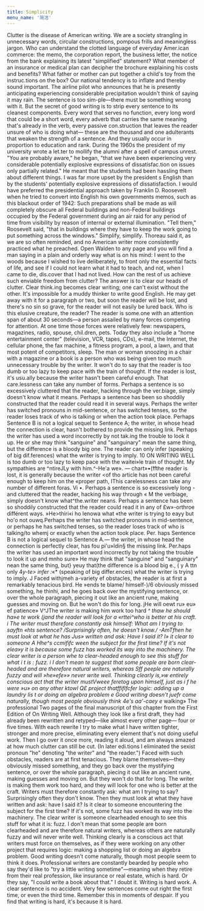```yaml
---
title: Simplicity
menu_name: '简洁'
---
```


Clutter is the disease of American writing. We are a society strangling in unnecessary words, circular constructions, pompous frills and meaningless jargon.
Who can understand the clotted language of everyday Amer.ican commerce: the memo, the corporation report, the business letter, the notice from the bank explaining its latest "simplified" statement? What member of an insurance or medical plan can decipher the brochure explaining his costs and benefits? What father or mother can put together a child's toy from the instruc.tions on the box? Our national tendency is to inflate and thereby sound important. The airline pilot who announces that he is presently anticipating experiencing considerable precipitation wouldn't think of saying it may rain. The sentence is too sim-ple—there must be something wrong with it.
But the secret of good writing is to strip every sentence to its cleanest components. Every word that serves no function, every long word that could be a short word, every adverb that carries the same meaning that's already in the verb, every passive con.struction that leaves the reader unsure of who is doing what— these are the thousand and one adulterants that weaken the strength of a sentence. And they usually occur in proportion to education and rank.
During the 1960s the president of my university wrote a let.ter to mollify the alumni after a spell of campus unrest. "You are probably aware," he began, "that we have been experiencing very considerable potentially explosive expressions of dissatisfac.tion on issues only partially related." He meant that the students had been hassling them about different things. I was far more upset by the president s English than by the students' potentially explosive expressions of dissatisfaction. I would have preferred the presidential approach taken by Franklin D. Roosevelt when he tried to convert into English his own governments memos, such as this blackout order of 1942:
Such preparations shall be made as will completely obscure all Federal buildings and non-Federal buildings occupied by the Federal government during an air raid for any period of time from visibility by reason of internal or external illumination.
"Tell them," Roosevelt said, "that in buildings where they have to keep the work going to put something across the windows."
Simplify, simplify. Thoreau said it, as we are so often reminded, and no American writer more consistently practiced what he preached. Open Walden to any page and you will find a man saying in a plain and orderly way what is on his mind:
I went to the woods because I wished to live deliberately, to front only the essential facts of life, and see if I could not learn what it had to teach, and not, when I came to die, dis.cover that I had not lived.
How can the rest of us achieve such enviable freedom from clutter? The answer is to clear our heads of clutter. Clear think.ing becomes clear writing; one can't exist without the other. It's impossible for a muddy thinker to write good English. He may get away with it for a paragraph or two, but soon the reader will be lost, and there's no sin so grave, for the reader will not easily be lured back.
Who is this elusive creature, the reader? The reader is some.one with an attention span of about 30 seconds—a person assailed by many forces competing for attention. At one time those forces were relatively few: newspapers, magazines, radio, spouse, chil.dren, pets. Today they also include a "home entertainment center" (television, VCR, tapes, CDs), e-mail, the Internet, the cellular phone, the fax machine, a fitness program, a pool, a lawn, and that most potent of competitors, sleep. The man or woman snoozing in a chair with a magazine or a book is a person who was being given too much unnecessary trouble by the writer.
It won't do to say that the reader is too dumb or too lazy to keep pace with the train of thought. If the reader is lost, it's usu.ally because the writer hasn't been careful enough. That care.lessness can take any number of forms. Perhaps a sentence is so excessively cluttered that the reader, hacking through the ver.biage, simply doesn't know what it means. Perhaps a sentence has been so shoddily constructed that the reader could read it in several ways. Perhaps the writer has switched pronouns in mid-sentence, or has switched tenses, so the reader loses track of who is talking or when the action took place. Perhaps Sentence B is not a logical sequel to Sentence A; the writer, in whose head the connection is clear, hasn't bothered to provide the missing link. Perhaps the writer has used a word incorrectly by not tak.ing the trouble to look it up. He or she may think "sanguine" and "sanguinary" mean the same thing, but the difference is a bloody big one. The reader can only infer (speaking of big dif.ferences) what the writer is trying to imply.
10 ON WRITING WELL
is too dumb or too lazy to keep pace with the waitei»le train
of thought. My sympathies are ^ntireJLy with him.^-He'a we».
— chart»•(ffthe reader is lost, it is generally because the writer <of tho article has not been careful enough to keep him on the «proper path,
IThis carelessness can take any number of different foras.
Vi •.
Perhaps a sentence is so excessively long -and cluttered that
the reader, hacking his way through « M the verbiage, simply
doesn't know what^the.writer neans. Perhaps a sentence has
been so shoddily constructed that the reader could read it in
any of £w»-orthroe différent ways. »He>thiri«i ho lenowa what «the writer is trying to eayy but ho'o not ouwq.Perhaps the writer has switched pronouns in mid-sentence, or perhaps he
has switched tenses, so the reader loses track of who is
talking/to whemj or exactly when the action took place. Per.
haps Sentence B is not a logical sequel to Sentence A.— the
writer, in whose head the connection is perfectly clear, has
fou pi'u»ldin§ the missing link. Per.haps the writer has used an important word incorrectly by not taking the trouble to look it up and mnho sure» He may think that "sanguine" and "sanguinary" nean the same thing, but}
yeuy that(the difference is a blood big e.,
( y A ttn only 4*y-te> infer :*«* (speaking of big differ.ences) what the writer is trying to imply.
J Faced withjmeh a-variety ef obstacles, the reader is at first a remarkably tenacious bird. He »ends te blame/ himself-)/6 obviously missed something, he thinhi, and he goes back over the mystifying sentence, or over the whole paragraph,
piecing it out like an ancient rune, making guesses and moving on. But he won't do this for long. jHe will oewt ru» eu» ef patience» V^JThe writer is making him work too hard *^
thaw he should ha»e te work (jand the reader will look for a «rttei^who is better at his craft.
i The writer must therefore constantly ask himself: What am I trying to sayftn «hts sentence? /Surprisingly often, he doesn't know./ -AmTfhen he must look at what he has Jus» written and ask: Have I said it? I» it clear to someone
A Hhe^s ccmififc ween the subject for the first time? If it's not elea»y it is because some fuzz has worked its way into the machinery. The clear writer is a person whe to clear-headed enough to see this stuff for what i t is : fuzz.
i I don't mean te suggest that some people are born clear-headed and are therefore natural writers, whereas
Sff peeple are naturally fuzzy and will »he»efe»» never write well. Thinking clearly is,»w entirely conscious act that the writer mustVweee feretog upon himself, just as i f he were
»u» on any other ktowl Q£ project thatffiflfcfer logic:
adding up a laundry lis t or doing an algebra problem e Good writing doesn't juefr come naturally, though most people obviously think 4e's aa'-caey e* walking» The professional
Two pages of the final manuscript of this chapter from the First Edition of On Writing Well. Although they look like a first draft, they had already been rewritten and retyped—like almost every other page— four or five times. With each rewrite I try to make what I have written tighter, stronger and more precise, eliminating every element that's not doing useful work. Then I go over it once more, reading it aloud, and am always amazed at how much clutter can still be cut. (In later edi.tions I eliminated the sexist pronoun "he" denoting "the writer" and "the reader.")
Faced with such obstacles, readers are at first tenacious. They blame themselves—they obviously missed something, and they go back over the mystifying sentence, or over the whole paragraph, piecing it out like an ancient rune, making guesses and moving on. But they won't do that for long. The writer is making them work too hard, and they will look for one who is better at the craft.
Writers must therefore constantly ask: what am I trying to say? Surprisingly often they don't know. Then they must look at what they have written and ask: have I said it? Is it clear to someone encountering the subject for the first time? If it's not, some fuzz has worked its way into the machinery. The clear writer is someone clearheaded enough to see this stuff for what it is: fuzz.
I don't mean that some people are born clearheaded and are therefore natural writers, whereas others are naturally fuzzy and will never write well. Thinking clearly is a conscious act that writers must force on themselves, as if they were working on any other project that requires logic: making a shopping list or doing an algebra problem. Good writing doesn't come naturally, though most people seem to think it does. Professional writers are constantly bearded by people who say they'd like to "try a little writing sometime"—meaning when they retire from their real profession, like insurance or real estate, which is hard. Or they say, "I could write a book about that." I doubt it.
Writing is hard work. A clear sentence is no accident. Very few sentences come out right the first time, or even the third time. Remember this in moments of despair. If you find that writing is hard, it's because it is hard.